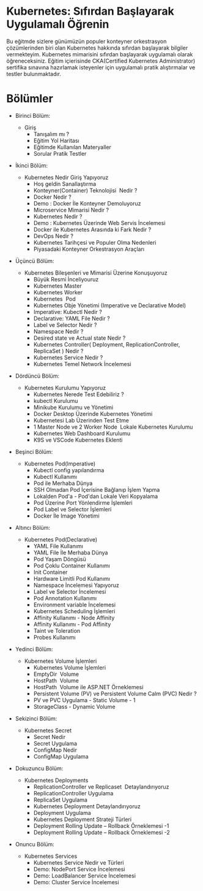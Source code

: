 # Kubernetes: Sıfırdan Başlayarak Uygulamalı Öğrenin

Bu eğitmde sizlere günümüzün populer konteyner orkestrasyon çözümlerinden biri olan Kubernetes hakkında sıfırdan başlayarak bilgiler vermekteyim. Kubernetes mimarisini sıfırdan başlayarak uygulamalı olarak öğreneceksiniz. Eğitim içierisinde CKA(Certified Kubernetes Administrator) sertifika sınavına hazırlamak isteyenler için uygulamalı pratik alıştırmalar ve testler bulunmaktadır. 

# Bölümler

- Birinci Bölüm:  
  - Giriş
    - Tanışalım mı ?
    - Eğitim Yol Haritası
    - Eğitimde Kullanılan Materyaller
    - Sorular Pratik Testler 

- İkinci Bölüm:  
  - Kubernetes Nedir Giriş Yapıyoruz
    - Hoş geldin Sanallaştırma
    - Konteyner(Container) Teknolojisi  Nedir ?
    - Docker Nedir ?
    - Demo : Docker İle Konteyner Demoluyoruz
    - Microservice Mimarisi Nedir ?
    - Kubernetes Nedir ?
    - Demo : Kubernetes Üzerinde Web Servis İncelemesi
    - Docker ile Kubernetes Arasında ki Fark Nedir ?
    - DevOps Nedir ?
    - Kubernetes Tarihçesi ve Populer Olma Nedenleri
    - Piyasadaki Konteyner Orkestrasyon Araçları

- Üçüncü Bölüm: 
  - Kubernetes Bileşenleri ve Mimarisi Üzerine Konuşuyoruz
    - Büyük Resmi İnceliyouruz
    - Kubernetes Master
    - Kubernetes Worker
    - Kubernetes  Pod
    - Kubernetes Obje Yönetimi (Imperative ve Declarative Model)
    - Imperative: Kubectl Nedir ?
    - Declarative: YAML File Nedir ?
    - Label ve Selector Nedir ?
    - Namespace Nedir ?
    - Desired state ve Actual state Nedir ?
    - Kubernetes Controller( Deployment, ReplicationController, ReplicaSet ) Nedir ?
    - Kubernetes Service Nedir ?
    - Kubernetes Temel Network İncelemesi

- Dördüncü Bölüm:  
  - Kubernetes Kurulumu Yapıyoruz
    - Kubernetes Nerede Test Edebiliriz ?
    - kubectl Kurulumu
    - Minikube Kurulumu ve Yönetimi
    - Docker Desktop Üzerinde Kubernetes Yönetimi
    - Kubernetesi Lab Üzerinden Test Etme
    - 1 Master Node ve 2 Worker Node  Lokale Kubernetes Kurulumu
    - Kubernetes Web Dashboard Kurulumu
    - K9S ve VSCode Kubernetes Eklenti


- Beşinci Bölüm:  
  - Kubernetes Pod(Imperative)
    - Kubectl config yapılandırma
    - Kubectl Kullanımı
    - Pod ile Merhaba Dünya
    - SSH Olmadan Pod İçerisine Bağlanıp İşlem Yapma
    - Lokalden Pod'a - Pod'dan Lokale Veri Kopyalama
    - Pod Üzerine Port Yönlendirme İşlemleri
    - Pod Label ve Selector İşlemleri
    - Docker İle Image Yönetimi


- Altıncı Bölüm:  
  - Kubernetes Pod(Declarative)
    - YAML File Kullanımı
    - YAML File İle Merhaba Dünya
    - Pod Yaşam Döngüsü
    - Pod Çoklu Container Kullanımı
    - Init Container
    - Hardware Limitli Pod Kullanımı
    - Namespace İncelemesi Yapıyoruz
    - Label ve Selector İncelemesi
    - Pod Annotation Kullanımı
    - Environment variable İncelemesi
    - Kubernetes Scheduling İşlemleri
    - Affinity Kullanımı - Node Affinity
    - Affinity Kullanımı - Pod Affinity
    - Taint ve Toleration
    - Probes Kullanımı

- Yedinci Bölüm:  
  - Kubernetes Volume İşlemleri
    - Kubernetes Volume İşlemleri 
    - EmptyDir  Volume 
    - HostPath  Volume 
    - HostPath  Volume ile ASP.NET Örneklemesi
    - Persistent Volume (PV) ve Persistent Volume Calm (PVC) Nedir ?
    - PV ve PVC Uygulama - Static Volume - 1
    - StorageClass - Dynamic Volume

- Sekizinci Bölüm:  
  - Kubernetes Secret 
    - Secret Nedir
    - Secret Uygulama
    - ConfigMap Nedir
    - ConfigMap Uygulama

- Dokuzuncu Bölüm:  
  - Kubernetes Deployments
    - ReplicationController ve Replicaset  Detaylandırıyoruz
    - ReplicationController Uygulama
    - ReplicaSet Uygulama
    - Kubernetes Deployment Detaylandırıyoruz
    - Deployment Uygulama
    - Kubernetes Deployment Strateji Türleri
    - Deployment Rolling Update – Rollback Örneklemesi -1
    - Deployment Rolling Update – Rollback Örneklemesi -2

- Onuncu Bölüm:  
  - Kubernetes Services
    - Kubernetes Service Nedir ve Türleri
    - Demo: NodePort Service İncelemesi
    - Demo: LoadBalancer Service İncelemesi
    - Demo: Cluster Service İncelemesi
